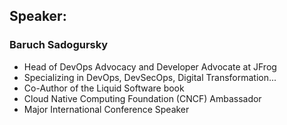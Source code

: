 ## Speaker: 

### Baruch Sadogursky
* Head of DevOps Advocacy and Developer Advocate at JFrog
* Specializing in DevOps, DevSecOps, Digital Transformation...
* Co-Author of the Liquid Software book
* Cloud Native Computing Foundation (CNCF) Ambassador
* Major International Conference Speaker

